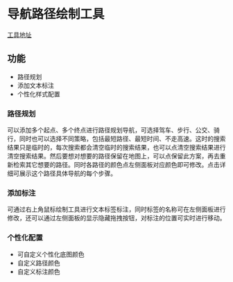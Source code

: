 # 导航路径绘制工具

[工具地址](http://huiyan-fe.github.io/tools/navigation/)

## 功能
* 路径规划
* 添加文本标注
* 个性化样式配置

### 路径规划
可以添加多个起点、多个终点进行路径规划导航，可选择驾车、步行、公交、骑行，同时也可以选择不同策略，包括最短路径、最短时间、不走高速。这时的搜索结果只是临时的，每次搜索都会清空临时的搜索结果，也可以点清空搜索结果进行清空搜索结果。然后要想对想要的路径保留在地图上，可以点保留此方案，再去重新检索其它想要的路径。同时各路径的颜色点左侧面板对应颜色即可修改。点击详细可展示这个路径具体导航的每个步骤。

### 添加标注
可通过右上角鼠标绘制工具进行文本标签标注，同时标签的名称可在左侧面板进行修改，还可以通过左侧面板的显示隐藏拖拽按钮，对标注的位置可实时进行移动。

### 个性化配置
* 可自定义个性化底图颜色
* 自定义路径颜色
* 自定义标注颜色

